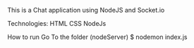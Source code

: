 This is a Chat application using NodeJS and Socket.io

Technologies:
HTML
CSS
NodeJs

How to run
 Go To the folder (nodeServer)
 $ nodemon index.js 
